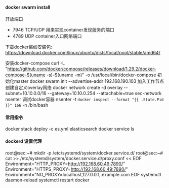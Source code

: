 #### docker swarm install

开放端口

-   7946 TCP/UDP 用来实现container发现服务的端口
-   4789 UDP container入口网络端口

下载docker离线安装包: 
https://download.docker.com/linux/ubuntu/dists/focal/pool/stable/amd64/

安装docker-compose
 curl -L "https://github.com/docker/compose/releases/download/1.29.2/docker-compose-$(uname -s)-$(uname -m)" -o /usr/local/bin/docker-compose
 初始化master
docker swarm init --advertise-addr 192.168.190.103
加入工作节点
创建自定义overlay网络
docker network create -d overlay --subnet=10.10.0.0/16 --gateway=10.10.0.254  --attachable=true sec-network
nsenter 调试docker容器
 nsenter -t `docker inspect --format "{{ .State.Pid }}" 166` -n /bin/bash

#### 常用指令

docker stack deploy -c es.yml elasticsearch
docker service ls

#### dockerd 设置代理

root@sec:~# mkdir -p /etc/systemd/system/docker.service.d/
root@sec:~# cat >> /etc/systemd/system/docker.service.d/proxy.conf << EOF
Environment="HTTP_PROXY=http://192.168.60.49:7890/"
Environment="HTTPS_PROXY=http://192.168.60.49:7890/"
Environment="NO_PROXY=localhost,127.0.0.1,.example.com
EOF
systemctl daemon-reload 
systemctl restart docker